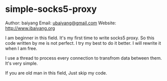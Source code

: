 simple-socks5-proxy
===================
Author: baiyang
Email:  ubaiyang@gmail.com 
Website: http://www.ibaiyang.org 

I am beginner in this field. It's my first time to write socks5 proxy. 
So this code written by me is not perfect. I try my best to do it better.
I will rewrite it when I am free. 

I use a thread to process every connection to transfrom data between them. 
It's very simple.

If you are old man in this field, Just skip my code.